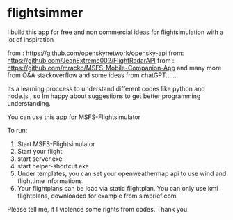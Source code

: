 # flightsimmer
 
I build this app for free and non commercial ideas for flightsimulation with a lot of inspiration 


from :
https://github.com/openskynetwork/opensky-api
from:
https://github.com/JeanExtreme002/FlightRadarAPI
from :
https://github.com/mracko/MSFS-Mobile-Companion-App
and many more from Q&A stackoverflow and some ideas from chatGPT.......

Its a learning proccess to understand different codes like python and node.js , so Im happy about suggestions to get better programming understanding.

You can use this app for MSFS-Flightsimulator

To run:

1. Start MSFS-Flightsimulator
2. Start your flight
3. start server.exe
4. start helper-shortcut.exe
5. Under templates, you can set your openweathermap api to use wind and flighttime informations.
6. Your flightplans can be load via static flightplan. You can only use kml flightplans, downloaded for example from simbrief.com

Please tell me, if I  violence some rights from codes.
Thank you.
